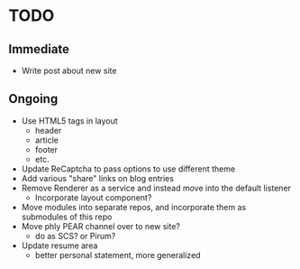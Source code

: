 TODO
====

## Immediate

* Write post about new site

## Ongoing

* Use HTML5 tags in layout
  * header
  * article
  * footer
  * etc.
* Update ReCaptcha to pass options to use different theme
* Add various "share" links on blog entries
* Remove Renderer as a service and instead move into the default listener
  * Incorporate layout component?
* Move modules into separate repos, and incorporate them as submodules of this
  repo
* Move phly PEAR channel over to new site?
  * do as SCS? or Pirum?
* Update resume area
  * better personal statement, more generalized
